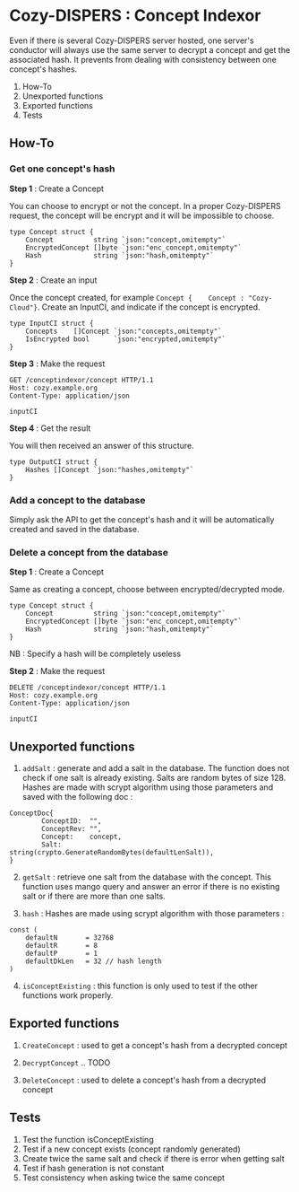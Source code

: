 # Cozy-DISPERS : Concept Indexor

Even if there is several Cozy-DISPERS server hosted, one server's conductor will always use the same server to decrypt a concept and get the associated hash. It prevents from dealing with consistency between one concept's hashes.

1. How-To
2. Unexported functions
3. Exported functions
4. Tests

## How-To

### Get one concept's hash

**Step 1** : Create a Concept

You can choose to encrypt or not the concept. In a proper Cozy-DISPERS request, the concept will be encrypt and it will be impossible to choose.

```golang
type Concept struct {
	Concept          string `json:"concept,omitempty"`
	EncryptedConcept []byte `json:"enc_concept,omitempty"`
	Hash             string `json:"hash,omitempty"`
}
```

**Step 2** : Create an input

Once the concept created, for example `Concept {	Concept : "Cozy-Cloud"}`. Create an InputCI, and indicate if the concept is encrypted.

```golang
type InputCI struct {
	Concepts    []Concept `json:"concepts,omitempty"`
	IsEncrypted bool      `json:"encrypted,omitempty"`
}
```

**Step 3** : Make the request

```http
GET /conceptindexor/concept HTTP/1.1
Host: cozy.example.org
Content-Type: application/json

inputCI
```

**Step 4** : Get the result

You will then received an answer of this structure.

```golang
type OutputCI struct {
	Hashes []Concept `json:"hashes,omitempty"`
}
```

### Add a concept to the database

Simply ask the API to get the concept's hash and it will be automatically created and saved in the database.

### Delete a concept from the database

**Step 1** : Create a Concept

Same as creating a concept, choose between encrypted/decrypted mode.

```golang
type Concept struct {
	Concept          string `json:"concept,omitempty"`
	EncryptedConcept []byte `json:"enc_concept,omitempty"`
	Hash             string `json:"hash,omitempty"`
}
```

NB : Specify a hash will be completely useless

**Step 2** : Make the request

```http
DELETE /conceptindexor/concept HTTP/1.1
Host: cozy.example.org
Content-Type: application/json

inputCI
```

## Unexported functions

1. `addSalt` : generate and add a salt in the database. The function does not check if one salt is already existing. Salts are random bytes of size 128. Hashes are made with scrypt algorithm using those parameters and saved with the following doc :  

```golang
ConceptDoc{
		ConceptID:  "",
		ConceptRev: "",
		Concept:    concept,
		Salt:       string(crypto.GenerateRandomBytes(defaultLenSalt)),
}
```

2. `getSalt` : retrieve one salt from the database with the concept. This function uses mango query and answer an error if there is no existing salt or if there are more than one salts.

3. `hash` : Hashes are made using scrypt algorithm with those parameters :

```golang
const (
	defaultN       = 32768
	defaultR       = 8
	defaultP       = 1
	defaultDkLen   = 32 // hash length
)
```

4. `isConceptExisting` : this function is only used to test if the other functions work properly.

## Exported functions

1. `CreateConcept` : used to get a concept's hash from a decrypted concept

2. `DecryptConcept` .. TODO

3. `DeleteConcept` : used to delete a concept's hash from a decrypted concept

## Tests

1. Test the function isConceptExisting
2. Test if a new concept exists (concept randomly generated)
3. Create twice the same salt and check if there is error when getting salt
4. Test if hash generation is not constant
5. Test consistency when asking twice the same concept

